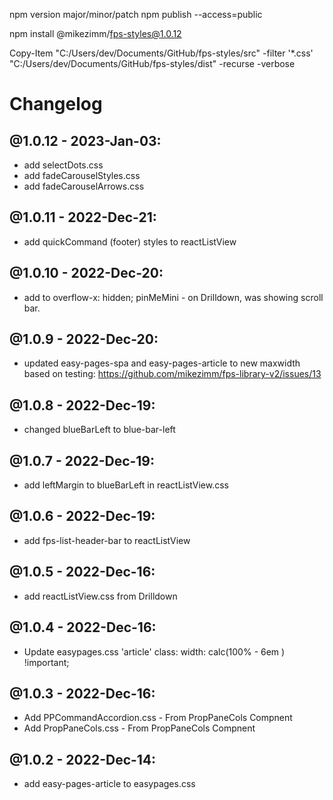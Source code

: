 npm version major/minor/patch
npm publish --access=public

npm install @mikezimm/fps-styles@1.0.12

Copy-Item "C:/Users/dev/Documents/GitHub/fps-styles/src"  -filter '*.css' "C:/Users/dev/Documents/GitHub/fps-styles/dist" -recurse -verbose

# Changelog

## @1.0.12 - 2023-Jan-03:
- add selectDots.css
- add fadeCarouselStyles.css
- add fadeCarouselArrows.css

## @1.0.11 - 2022-Dec-21:
- add quickCommand (footer) styles to reactListView

## @1.0.10 - 2022-Dec-20:
- add to overflow-x: hidden; pinMeMini - on Drilldown, was showing scroll bar.

## @1.0.9 - 2022-Dec-20:
- updated easy-pages-spa and easy-pages-article to new maxwidth based on testing: https://github.com/mikezimm/fps-library-v2/issues/13

## @1.0.8 - 2022-Dec-19:
- changed blueBarLeft to blue-bar-left

## @1.0.7 - 2022-Dec-19:
- add leftMargin to blueBarLeft in reactListView.css

## @1.0.6 - 2022-Dec-19:
- add fps-list-header-bar to reactListView

## @1.0.5 - 2022-Dec-16:
- add reactListView.css from Drilldown

## @1.0.4 - 2022-Dec-16:
- Update easypages.css   'article' class:  width: calc(100% - 6em ) !important;

## @1.0.3 - 2022-Dec-16:
- Add PPCommandAccordion.css - From PropPaneCols Compnent
- Add PropPaneCols.css - From PropPaneCols Compnent

## @1.0.2 - 2022-Dec-14:
- add easy-pages-article to easypages.css
